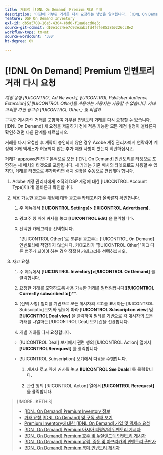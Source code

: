 ```yaml
---
title: 재요청 [!DNL On Demand] Premium 재고 거래
description: '이전에 거부된 거래를 다시 요청하는 방법을 알아봅니다. [!DNL On Demand] '
feature: DSP On Demand Inventory
exl-id: db5a5708-16e3-4304-8bd0-f1aa8ecd0e3c
source-git-commit: d10e1c24ee7c93eaab3fd4fefe853860226cc8e2
workflow-type: tm+mt
source-wordcount: '350'
ht-degree: 0%

---
```


# [!DNL On Demand] Premium 인벤토리 거래 다시 요청

*계정 유형  [!UICONTROL Ad Network],  [!UICONTROL Publisher Audience Extension]및  [!UICONTROL Other]를 사용하는 사용자는 사용할 수 없습니다. 카테고리를 가진 광고주  [!UICONTROL Other]; 및 리셀러*

구독한 게시자의 거래를 포함하여 거부된 인벤토리 거래를 다시 요청할 수 있습니다. [!DNL On Demand] 새 요청을 제출하기 전에 적용 가능한 모든 계정 설정이 올바른지 확인하려면 다음 단계를 따르십시오.

거래를 다시 요청한 후 계약이 승인되지 않은 경우 Adobe 계정 관리자에게 연락하여 계정에 거래 액세스가 허용되지 않는 추가 제한 사항이 있는지 확인하십시오.

거래가 [approved](/help/dsp/inventory/on-demand-inventory-view-status.md)되면 기본적으로 모든 [!DNL On Demand] 인벤토리를 타겟으로 포함하는 새 배치의 타겟으로 포함됩니다. 새 거래는 기존 배치의 타겟으로도 사용할 수 있지만, 거래를 타겟으로 추가하려면 배치 설정을 수동으로 편집해야 합니다.

1. Adobe 계정 관리자에게 조직의 DSP 계정에 대한 [!UICONTROL Account Type]이(가) 올바른지 확인합니다.

1. 적용 가능한 광고주 계정에 대한 광고주 카테고리가 올바른지 확인합니다.

   1. 주 메뉴에서 **[!UICONTROL Settings]> [!UICONTROL Advertisers].**

   1. 광고주 행 위에 커서를 놓고 **[!UICONTROL Edit]** 을 클릭합니다.

   1. 선택한 카테고리를 선택합니다.

      &quot;[!UICONTROL Other]&quot;로 분류된 광고주는 [!UICONTROL On Demand] 인벤토리에 적합하지 않습니다. 카테고리가 &quot;[!UICONTROL Other]&quot;이고 다른 범주가 되어야 하는 경우 적절한 카테고리<!-- [category](/help/dsp/admin/advertiser-settings.md) -->를 선택하십시오.

1. 재고 요청:

   1. 주 메뉴에서 **[!UICONTROL Inventory]>[!UICONTROL On Demand]** 를 클릭합니다.

   1. 요청한 거래를 포함하도록 사용 가능한 거래를 필터링합니다(**[!UICONTROL Currently subscribed to]**)**.

   1. (선택 사항) 필터를 기반으로 모든 게시자의 로고를 표시하는 [!UICONTROL Subscriptio] 보기와 필요에 따라 **[!UICONTROL Subscription view]** 및 **[!UICONTROL Deal view]** 을 클릭하여 필터를 기반으로 각 게시자의 모든 거래를 나열하는 [!UICONTROL Deal] 보기 간을 전환합니다.

   1. 개별 거래를 다시 요청합니다.
   * [!UICONTROL Deal] 보기에서 관련 행의 [!UICONTROL Action] 열에서 **[!UICONTROL Rerequest]** 를 클릭합니다.

   * [!UICONTROL Subscription] 보기에서 다음을 수행합니다.

      1. 게시자 로고 위에 커서를 놓고 **[!UICONTROL See Deals]** 를 클릭합니다.

      1. 관련 행의 [!UICONTROL Action] 열에서 **[!UICONTROL Rerequest]** 을 클릭합니다.


>[!MORELIKETHIS]
>
>* [ [!DNL On Demand] Premium Inventory 정보](on-demand-inventory-about.md)
>* [거래 요청  [!DNL On Demand] 및 구독 상태 보기](on-demand-inventory-view-status.md)
>* [Premium Inventory에 대한  [!DNL On Demand] 가입 및 액세스 요청](on-demand-inventory-subscribe.md)
>* [[!DNL On Demand] Premium 아시아 태평양의 인벤토리 게시자](on-demand-inventory-publishers-apac.md)
>* [[!DNL On Demand] Premium 호주 및 뉴질랜드의 인벤토리 게시자](on-demand-inventory-publishers-anz.md)
>* [[!DNL On Demand] Premium 유럽, 중동 및 아프리카의 인벤토리 출판사](on-demand-inventory-publishers-emea.md)
>* [[!DNL On Demand] Premium 북미 인벤토리 게시자](on-demand-inventory-publishers-na.md)

